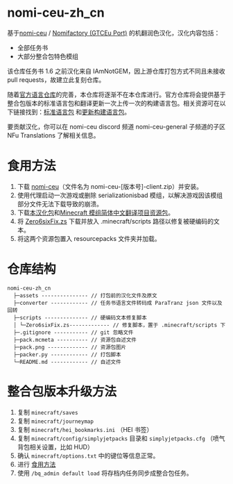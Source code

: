 # nomi-ceu-zh_cn

基于[nomi-ceu](https://github.com/Nomi-CEu/Nomi-CEu) / [Nomifactory (GTCEu Port)](https://www.curseforge.com/minecraft/modpacks/nomi-ceu) 的机翻润色汉化，汉化内容包括：

- 全部任务书
- 大部分整合包特色模组

该仓库任务书 1.6 之前汉化来自 IAmNotGEM，因上游仓库打包方式不同且未接收 pull requests，故建立此复刻仓库。

随着[官方语言仓库](https://github.com/Nomi-CEu/Nomi-CEu-Translations)的完善，本仓库将逐渐不在本仓库进行。官方仓库将会提供基于整合包版本的标准语言包和翻译更新一次上传一次的构建语言包。相关资源可在以下链接找到：[标准语言包](https://github.com/Nomi-CEu/Nomi-CEu/releases) 和[更新构建语言包](https://nightly.link/Nomi-CEu/Nomi-CEu-Translations/workflows/pushbuildpack/main?preview)。

要贡献汉化，你可以在 nomi-ceu discord 频道 nomi-ceu-general 子频道的子区 NFu Translations 了解相关信息。

# 食用方法

1. 下载 [nomi-ceu](https://github.com/Nomi-CEu/Nomi-CEu/releases)（文件名为 nomi-ceu-[版本号]-client.zip）并安装。
2. 使用代理启动一次游戏或删除 serializationisbad 模组，以解决游戏因该模组部分文件无法下载导致的崩溃。
3. 下载[本汉化包](https://github.com/zero6six/nomi-ceu-zh_cn/releases)和[Minecraft 模组简体中文翻译项目资源包](https://cfpa.site/)。
4. 将 [Zero6sixFix.zs](https://github.com/zero6six/nomi-ceu-zh_cn/tree/master/scripts/Zero6sixFix.zs) 下载并放入 .minecraft/scripts 路径以修复被硬编码的文本。
5. 将这两个资源包置入 resourcepacks 文件夹并加载。 

# 仓库结构

```text
nomi-ceu-zh_cn
  ├─assets --------------- // 打包前的汉化文件及原文
  ├─converter ------------ // 任务书语言文件转码成 ParaTranz json 文件以及回转
  ├─scripts -------------- // 硬编码文本修复脚本
  │ └─Zero6sixFix.zs------------- // 修复脚本，置于 .minecraft/scripts 下
  ├─.gitignore ----------- // git 忽略文件
  ├─pack.mcmeta ---------- // 资源包自述文件
  ├─pack.png ------------- // 资源包图片
  ├─packer.py ------------ // 打包脚本
  └─README.md ------------ // 自述文件
```

# 整合包版本升级方法

1. 复制 `minecraft/saves`
2. 复制 `minecraft/journeymap`
3. 复制 `minecraft/hei_bookmarks.ini` （HEI 书签）
4. 复制 `minecraft/config/simplyjetpacks` 目录和 `simplyjetpacks.cfg` （喷气背包相关设置，比如 HUD）
5. 确认 `minecraft/options.txt` 中的键位等信息正常。
6. 进行 [食用方法](#食用方法)
7. 使用 `/bq_admin default load` 将存档内任务同步成整合包任务。
